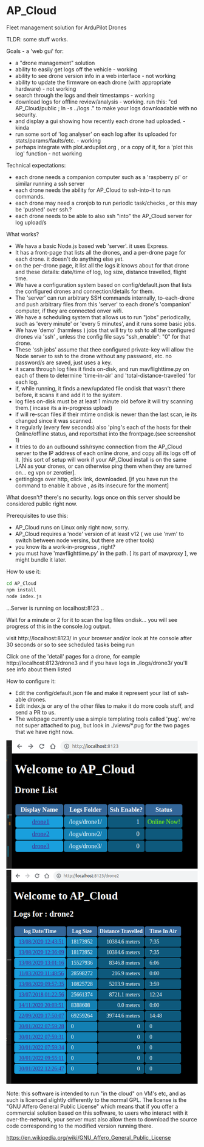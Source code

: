 # AP_Cloud
Fleet management solution for ArduPilot Drones

TLDR:  some stuff works.

Goals - a 'web gui' for:

 - a "drone management" solution
 - ability to easily get logs off the vehicle - working
 - ability to see drone version info in a web interface - not working
 - ability to update the firmware on each drone  (with appropriate hardware) - not working
 - search through the logs and their timestamps - working
 - download logs for offline review/analysis  -  working. run this: "cd AP_Cloud/public ; ln -s ../logs ." to make your logs downloadable with no security.
 - and display a gui showing how recently each drone had uploaded. - kinda 
 - run some sort of 'log analyser' on each log after its uploaded for stats/params/faults/etc. - working
 - perhaps integrate with plot.ardupilot.org , or a copy of it, for a 'plot this log' function - not working

Technical expectations:

 - each drone needs a companion computer such as a 'raspberry pi' or similar running a ssh server
 - each drone needs the ability for AP_Cloud to ssh-into-it to run commands.
 - each drone may need a cronjob to run periodic task/checks , or this may be 'pushed' over ssh.?
 - each drone needs to be able to also ssh "into" the AP_Cloud server for log upload/s


What works?

 - We hava a basic Node.js based web 'server'.  it uses Express. 
 - It has a front-page that lists all the drones, and a per-drone page for each drone.  it doesn't do anything else yet.
 - on the per-drone page, it list all the logs it knows about for that drone and these details: date/time of log, log size, distance travelled, flight time. 
 - We have a configuration system based on config/default.json that lists the configured drones and connection/details for them.
 - The 'server' can run arbitrary SSH commands internally, to-each-drone and push arbitrary files from this 'server' to each drone's 'companion' computer, if they are connected onver wifi. 
 - We have a scheduling system that allows us to run "jobs" periodically, such as 'every minute' or 'every 5 minutes', and it runs some basic jobs.
 - We have 'demo' (harmless ) jobs that will try to ssh to all the configured drones via 'ssh' , unless the config file says "ssh_enable": "0" for that drone.
 - These 'ssh jobs' assume that thee configured private-key will allow the Node server to ssh to the drone without any password, etc.  no password/s are saved, just uses a key.
 - it scans through log files it finds on-disk, and run mavflighttime.py on each of them to determine 'time-in-air' and 'total-distance-travelled' for each log.
 - if, while running, it finds a new/updated file ondisk that wasn't there before, it scans it and add it to the system.
 - log files on-disk must be at least 1 minute old before it will try scanning them.( incase its a in-progress upload)
 - if will re-scan files if their mtime ondisk is newer than the last scan, ie its changed since it was scanned.
 - it regularly (every few seconds) also 'ping's each of the hosts for their Online/offline status, and reportsthat into the frontpage.(see screenshot 1)
 - it tries to do an outbound ssh/rsync connection from the AP_Cloud server to the IP address of each online drone, and copy all its logs off of it. [this sort of setup will work if your AP_Cloud install is on the same LAN as your drones, or can otherwise ping them when they are turned on... eg vpn or zerotier].
 - gettinglogs over http, click link, downloaded. [if you have run the command to enable it above , as its insecure for the moment]

 What doesn't?
 there's no security.
 logs once on this server should be considered public right now.



Prerequisites to use this:
 - AP_Cloud runs on Linux only right now, sorry.
 - AP_Cloud requires a 'node' version of at least v12  ( we use 'nvm' to switch between node versins, but there are other tools)
 - you know its a work-in-progress , right? 
 - you must have 'mavflighttime.py' in the path. [ its part of mavproxy ], we might bundle it later.


How to use it:
```bash
cd AP_Cloud
npm install
node index.js
```
...Server is running on localhost:8123 ..

Wait for a minute or 2 for it to scan the log files ondisk... you will see progress of this in the console.log output.

visit http://localhost:8123/ in your browser and/or look at hte console after 30 seconds or so to see scheduled tasks being run

Click one of the 'detail' pages for a drone, for eample http://localhost:8123/drone3 and if you have logs in ./logs/drone3/ you'll see info about them listed

How to configure it:
 - Edit the config/default.json file and make it represent your list of ssh-able drones.
 - Edit index.js or any of the other files to make it do more cools stuff, and send a PR to us. 
 - The webpage currently use a simple templating tools called 'pug'.  we're not super attached to pug, but look in ./views/*.pug for the two pages that we have right now.



![pic1](https://github.com/ArduPilot/AP_Cloud/blob/main/screenshot1.png?raw=true)
![pic2](https://github.com/ArduPilot/AP_Cloud/blob/main/screenshot2.png?raw=true)


Note: this software is intended to run "in the cloud" on VM's etc, and as such is licenced slightly differently to the normal GPL. The license is the "GNU Affero General Public License" which means that if you offer a commercial solution based on this software, to users who interact with it over-the-network, your server must also allow them to download the source code corresponding to the modified version running there.

https://en.wikipedia.org/wiki/GNU_Affero_General_Public_License


